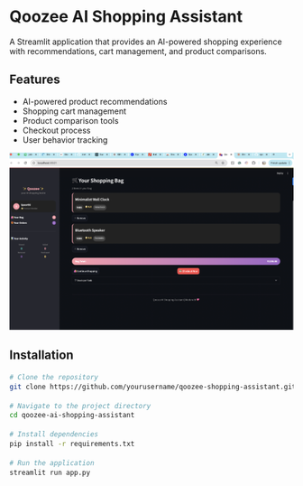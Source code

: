 
# Qoozee AI Shopping Assistant

A Streamlit application that provides an AI-powered shopping experience with recommendations, cart management, and product comparisons.

## Features
- AI-powered product recommendations
- Shopping cart management
- Product comparison tools
- Checkout process
- User behavior tracking

![Description](screenshots/image1.png)

## Installation

```bash
# Clone the repository
git clone https://github.com/yourusername/qoozee-shopping-assistant.git

# Navigate to the project directory
cd qoozee-ai-shopping-assistant

# Install dependencies
pip install -r requirements.txt

# Run the application
streamlit run app.py




